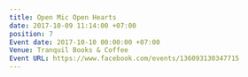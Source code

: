 ```yaml
---
title: Open Mic Open Hearts
date: 2017-10-09 11:14:00 +07:00
position: 7
Event date: 2017-10-10 00:00:00 +07:00
Venue: Tranquil Books & Coffee
Event URL: https://www.facebook.com/events/136093130347715
---
```


